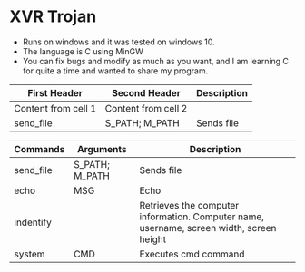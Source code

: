 # XVR Trojan
 - Runs on windows and it was tested on windows 10.
 - The language is C using MinGW
 - You can fix bugs and modify as much as you want, and I am learning C for quite a time and wanted to share my program.
 
 First Header | Second Header | Description
------------ | ------------- | -----------
Content from cell 1 | Content from cell 2
send_file | S_PATH; M_PATH | Sends file
 
 Commands | Arguments | Description
 -------- | --------- | -----------
  send_file | S_PATH; M_PATH | Sends file
 echo | MSG | Echo 
 indentify |  | Retrieves the computer information. Computer name, username, screen width, screen height
 system | CMD | Executes cmd command
